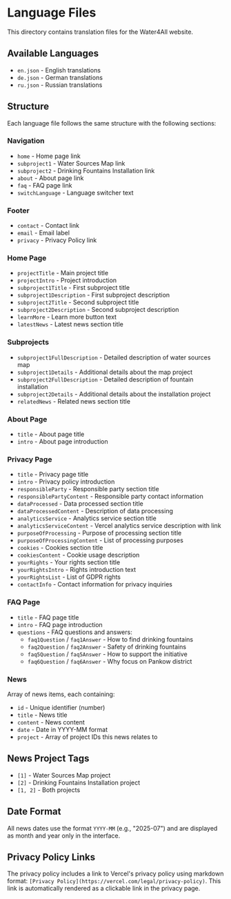 # Language Files

This directory contains translation files for the Water4All website.

## Available Languages

- `en.json` - English translations
- `de.json` - German translations  
- `ru.json` - Russian translations

## Structure

Each language file follows the same structure with the following sections:

### Navigation
- `home` - Home page link
- `subproject1` - Water Sources Map link
- `subproject2` - Drinking Fountains Installation link
- `about` - About page link
- `faq` - FAQ page link
- `switchLanguage` - Language switcher text

### Footer
- `contact` - Contact link
- `email` - Email label
- `privacy` - Privacy Policy link

### Home Page
- `projectTitle` - Main project title
- `projectIntro` - Project introduction
- `subproject1Title` - First subproject title
- `subproject1Description` - First subproject description
- `subproject2Title` - Second subproject title
- `subproject2Description` - Second subproject description
- `learnMore` - Learn more button text
- `latestNews` - Latest news section title

### Subprojects
- `subproject1FullDescription` - Detailed description of water sources map
- `subproject1Details` - Additional details about the map project
- `subproject2FullDescription` - Detailed description of fountain installation
- `subproject2Details` - Additional details about the installation project
- `relatedNews` - Related news section title

### About Page
- `title` - About page title
- `intro` - About page introduction

### Privacy Page
- `title` - Privacy page title
- `intro` - Privacy policy introduction
- `responsibleParty` - Responsible party section title
- `responsiblePartyContent` - Responsible party contact information
- `dataProcessed` - Data processed section title
- `dataProcessedContent` - Description of data processing
- `analyticsService` - Analytics service section title
- `analyticsServiceContent` - Vercel analytics service description with link
- `purposeOfProcessing` - Purpose of processing section title
- `purposeOfProcessingContent` - List of processing purposes
- `cookies` - Cookies section title
- `cookiesContent` - Cookie usage description
- `yourRights` - Your rights section title
- `yourRightsIntro` - Rights introduction text
- `yourRightsList` - List of GDPR rights
- `contactInfo` - Contact information for privacy inquiries

### FAQ Page
- `title` - FAQ page title
- `intro` - FAQ page introduction
- `questions` - FAQ questions and answers:
  - `faq1Question` / `faq1Answer` - How to find drinking fountains
  - `faq2Question` / `faq2Answer` - Safety of drinking fountains
  - `faq5Question` / `faq5Answer` - How to support the initiative
  - `faq6Question` / `faq6Answer` - Why focus on Pankow district

### News
Array of news items, each containing:
- `id` - Unique identifier (number)
- `title` - News title
- `content` - News content
- `date` - Date in YYYY-MM format
- `project` - Array of project IDs this news relates to

## News Project Tags

- `[1]` - Water Sources Map project
- `[2]` - Drinking Fountains Installation project
- `[1, 2]` - Both projects

## Date Format

All news dates use the format `YYYY-MM` (e.g., "2025-07") and are displayed as month and year only in the interface.

## Privacy Policy Links

The privacy policy includes a link to Vercel's privacy policy using markdown format: `[Privacy Policy](https://vercel.com/legal/privacy-policy)`. This link is automatically rendered as a clickable link in the privacy page. 